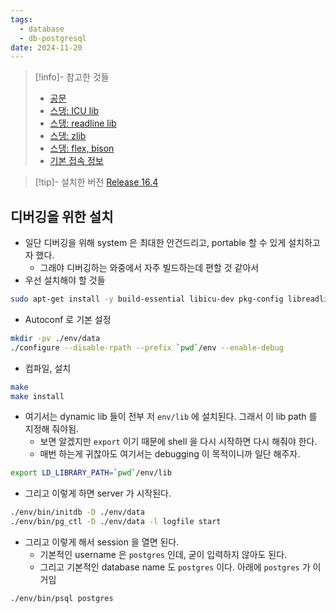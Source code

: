 ```yaml
---
tags:
  - database
  - db-postgresql
date: 2024-11-20
---
```

> [!info]- 참고한 것들
> - [공문](https://www.postgresql.org/docs/current/install-make.html)
> - [스댕: ICU lib](https://stackoverflow.com/a/78478841)
> - [스댕: readline lib](https://askubuntu.com/a/89394)
> - [스댕: zlib](https://askubuntu.com/a/1169769)
> - [스댕: flex, bison](https://stackoverflow.com/a/33623423)
> - [기본 접속 정보](https://postgresql.kr/docs/9.5/manage-ag-createdb.html)

> [!tip]- 설치한 버전
> [Release 16.4](https://github.com/postgres/postgres/releases/tag/REL_16_4)

## 디버깅을 위한 설치

- 일단 디버깅을 위해 system 은 최대한 안건드리고, portable 할 수 있게 설치하고자 했다.
	- 그래야 디버깅하는 와중에서 자주 빌드하는데 편할 것 같아서
- 우선 설치해야 할 것들

```bash
sudo apt-get install -y build-essential libicu-dev pkg-config libreadline-dev zlib1g-dev bison flex
```

- Autoconf 로 기본 설정

```bash
mkdir -pv ./env/data
./configure --disable-rpath --prefix `pwd`/env --enable-debug
```

- 컴파일, 설치

```bash
make
make install
```

- 여기서는 dynamic lib 들이 전부 저 `env/lib` 에 설치된다. 그래서 이 lib path 를 지정해 줘야됨.
	- 보면 알겠지만 `export` 이기 때문에 shell 을 다시 시작하면 다시 해줘야 한다.
	- 매번 하는게 귀찮아도 여기서는 debugging 이 목적이니까 일단 해주자.

```bash
export LD_LIBRARY_PATH=`pwd`/env/lib
```

- 그리고 이렇게 하면 server 가 시작된다.

```bash
./env/bin/initdb -D ./env/data
./env/bin/pg_ctl -D ./env/data -l logfile start
```

- 그리고 이렇게 해서 session 을 열면 된다.
	- 기본적인 username 은 `postgres` 인데, 굳이 입력하지 않아도 된다.
	- 그리고 기본적인 database name 도 `postgres` 이다. 아래에 `postgres` 가 이거임

```bash
./env/bin/psql postgres
```

